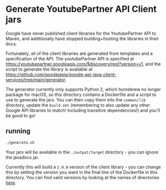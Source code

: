 # Generate YoutubePartner API Client jars

Google have never published client libraries for the YoutubePartner API to Maven, and additionally have stopped building+hosting the libraries in their docs.

Fortunately, all of the client libraries are generated from templates and a specification of the API. The youtubePartner API is specified at <https://youtubepartner.googleapis.com/$discovery/rest?version=v1>, and the script to generate the library is available at <https://github.com/googleapis/google-api-java-client-services/tree/main/generator>.

The generator currently only supports Python 2, which homebrew no longer package for macOS, so this directory contains a Dockerfile and a script to use to generate the jars. You can then copy them into the `common/lib` directory, update the `build.sbt` (remembering to also update any other Google API libraries to match! Including transitive dependencies!) and you'll be good to go!

## running

```sh
./generate.sh
```

Your jars will be available in the `./output/target` directory - you can ignore the javadocs jar.

Currently this will build a `2.0.0` version of the client library - you can change this by setting the version you want in the final line of the Dockerfile in this directory. You can find valid versions by looking at the names of directories [here](https://github.com/googleapis/google-api-java-client-services/tree/main/generator/src/googleapis/codegen/languages/java).
